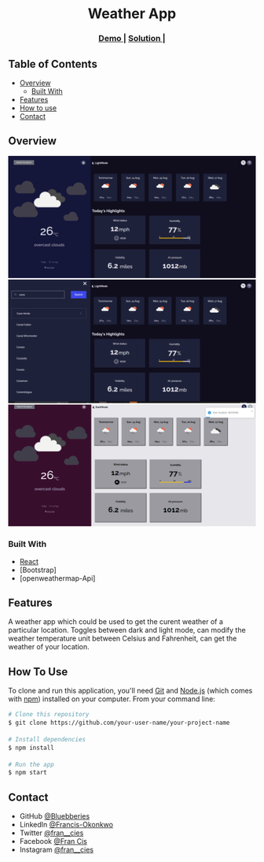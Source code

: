<!-- Please update value in the {}  -->

<h1 align="center">Weather App</h1>

<div align="center">
  <h3>
    <a href="https://https://francisweatherapp.netlify.app/">
      Demo
    </a>
    <span> | </span>
    <a href="hhttps://github.com/Bluebberies/weather-app">
      Solution
    </a>
    <span> | </span>
  </h3>
</div>

<!-- TABLE OF CONTENTS -->

## Table of Contents

- [Overview](#overview)
  - [Built With](#built-with)
- [Features](#features)
- [How to use](#how-to-use)
- [Contact](#contact)

<!-- OVERVIEW -->

## Overview

![screenshot](./shot1.png)
![screenshot](./shot2.png)
![screenshot](./shot3.png)

### Built With

<!-- This section should list any major frameworks that you built your project using. Here are a few examples.-->

- [React](https://reactjs.org/)
- [Bootstrap]
- [openweathermap-Api]
## Features

<!-- List the features of your application or follow the template. Don't share the figma file here :) -->

A weather app which could be used to get the curent weather of a particular location. Toggles between dark and light mode, can modify the weather temperature unit between Celsius and Fahrenheit, can get the weather of your location.

## How To Use

<!-- Example: -->

To clone and run this application, you'll need [Git](https://git-scm.com) and [Node.js](https://nodejs.org/en/download/) (which comes with [npm](http://npmjs.com)) installed on your computer. From your command line:

```bash
# Clone this repository
$ git clone https://github.com/your-user-name/your-project-name

# Install dependencies
$ npm install

# Run the app
$ npm start
```

## Contact

- GitHub [@Bluebberies](https://{github.com/Bluebberries)
- LinkedIn [@Francis-Okonkwo](https://www.linkedin.com/in/francis-okonkwo-51a388232/)
- Twitter [@fran__cies](https://twitter.com/fran__cies)
- Facebook [@Fran Cis](https://web.facebook.com/francis.okonkwo.946517)
- Instagram [@fran__cies](https://www.instagram.com/fran__cies/)
